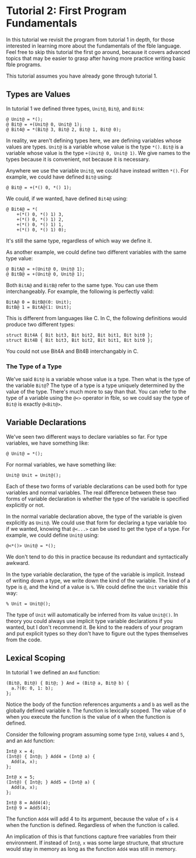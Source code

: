 # Tutorial 2: First Program Fundamentals

In this tutorial we revisit the program from tutorial 1 in depth, for those
interested in learning more about the fundamentals of the fble language. Feel
free to skip this tutorial the first go around, because it covers advanced
topics that may be easier to grasp after having more practice writing basic
fble programs.

This tutorial assumes you have already gone through tutorial 1.

## Types are Values

In tutorial 1 we defined three types, `Unit@`, `Bit@`, and `Bit4`:

    @ Unit@ = *();
    @ Bit@ = +(Unit@ 0, Unit@ 1);
    @ Bit4@ = *(Bit@ 3, Bit@ 2, Bit@ 1, Bit@ 0);

In reality, we aren't defining types here, we are defining variables whose
values are types. `Unit@` is a variable whose value is the type `*()`. `Bit@`
is a variable whose value is the type `+(Unit@ 0, Unit@ 1)`. We give names to
the types because it is convenient, not because it is necessary.

Anywhere we use the variable `Unit@`, we could have instead written
`*()`. For example, we could have defined `Bit@` using:

    @ Bit@ = +(*() 0, *() 1);

We could, if we wanted, have defined `Bit4@` using:

    @ Bit4@ = *(
        +(*() 0, *() 1) 3,
        +(*() 0, *() 1) 2,
        +(*() 0, *() 1) 1,
        +(*() 0, *() 1) 0);

It's still the same type, regardless of which way we define it.

As another example, we could define two different variables with the same type
value:

    @ BitA@ = +(Unit@ 0, Unit@ 1);
    @ BitB@ = +(Unit@ 0, Unit@ 1);

Both `BitA@` and `BitB@` refer to the same type. You can use them
interchangeably. For example, the following is perfectly valid:

    BitA@ 0 = BitB@(0: Unit);
    BitB@ 1 = BitA@(1: Unit);

This is different from languages like C. In C, the following definitions would
produce two different types:

    struct Bit4A { Bit bit3, Bit bit2, Bit bit1, Bit bit0 };
    struct Bit4B { Bit bit3, Bit bit2, Bit bit1, Bit bit0 };

You could not use Bit4A and Bit4B interchangably in C.

### The Type of a Type

We've said `Bit@` is a variable whose value is a type. Then what is the type
of the variable `Bit@`? The type of a type is a type uniquely determined by
the value of the type. There's much more to say than that. You can refer to
the type of a variable using the `@<>` operator in fble, so we could say the
type of `Bit@` is exactly `@<Bit@>`.

## Variable Declarations

We've seen two different ways to declare variables so far. For type variables,
we have something like:

    @ Unit@ = *();

For normal variables, we have something like:

    Unit@ Unit = Unit@();

Each of these two forms of variable declarations can be used both for type
variables and normal variables. The real difference between these two forms of
variable declaration is whether the type of the variable is specified
explicitly or not.

In the normal variable declaration above, the type of the variable is given
explicitly as `Unit@`. We could use that form for declaring a type variable
too if we wanted, knowing that `@<...>` can be used to get the type of a type.
For example, we could define `Unit@` using:

    @<*()> Unit@ = *();

We don't tend to do this in practice because its redundant and syntactically
awkward.

In the type variable declaration, the type of the variable is implicit.
Instead of writing down a type, we write down the kind of the variable. The
kind of a type is `@`, and the kind of a value is `%`. We could define the
`Unit` variable this way:

    % Unit = Unit@();

The type of `Unit` will automatically be inferred from its value `Unit@()`. In
theory you could always use implicit type variable declarations if you wanted,
but I don't recommend it. Be kind to the readers of your program and put
explicit types so they don't have to figure out the types themselves from the
code.

## Lexical Scoping

In tutorial 1 we defined an `And` function:

    (Bit@, Bit@) { Bit@; } And = (Bit@ a, Bit@ b) {
      a.?(0: 0, 1: b);
    };

Notice the body of the function references arguments `a` and `b` as well as
the globally defined variable `0`. The function is lexically scoped. The value
of `0` when you execute the function is the value of `0` when the function is
defined.

Consider the following program assuming some type `Int@`, values `4` and
`5`, and an `Add` function:

    Int@ x = 4;
    (Int@) { Int@; } Add4 = (Int@ a) {
      Add(a, x);
    };

    Int@ x = 5;
    (Int@) { Int@; } Add5 = (Int@ a) {
      Add(a, x);
    };

    Int@ 8 = Add4(4);
    Int@ 9 = Add5(4);
    
The function `Add4` will add 4 to its argument, because the value of `x` is
`4` when the function is defined. Regardless of when the function is called.

An implication of this is that functions capture free variables from their
environment. If instead of `Int@`, `x` was some large structure, that
structure would stay in memory as long as the function `Add4` was still in
memory.
